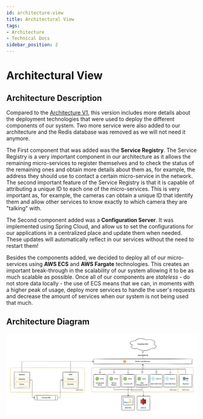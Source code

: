 ```yaml
---
id: architecture-view
title: Architectural View
tags:
- Architecture
- Technical Docs
sidebar_position: 2
---
```


# Architectural View

## Architecture Description

Compared to the [Architecture V1](../v1/architectural_view.md), this version includes more details about the deployment technologies that were used to deploy the different components of our system. Two more service were also added to our architecture and the Redis database was removed as we will not need it anymore.

The First component that was added was the **Service Registry**. The Service Registry is a very important component in our architecture as it allows the remaining micro-services to register themselves and to check the status of the remaining ones and obtain more details about them as, for example, the address they should use to contact a certain micro-service in the network. The second important feature of the Service Registry is that it is capable of attributing a unique ID to each one of the micro-services. This is very important as, for example, the cameras can obtain a unique ID that identify them and allow other services to know exactly to which camera they are "talking" with.  

The Second component added was a **Configuration Server**. It was implemented using Spring Cloud, and allow us to set the configurations for our applications in a centralized place and update them when needed. These updates will automatically reflect in our services without the need to restart them! 

Besides the components added, we decided to deploy all of our micro-services using **AWS ECS** and **AWS Fargate** technologies. This creates an important break-through in the scalability of our system allowing it to be as much scalable as possible. Once all of our components are *stateless* - do not store data locally - the use of ECS means that we can, in moments with a higher peak of usage, deploy more services to handle the user's requests and decrease the amount of services when our system is not being used that much.

## Architecture Diagram

![Architecture Diagram](../../../static/img/ES_Architecture_Diagram_V2.jpg)